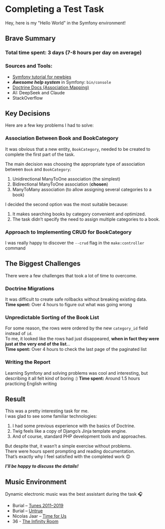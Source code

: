 # Completing a Test Task

Hey, here is my "Hello World" in the Symfony environment!

## Brave Summary

### Total time spent: 3 days (7-8 hours per day on average)

### Sources and Tools:

* [Symfony tutorial for newbies](https://www.youtube.com/watch?v=i_jgWZItCGI&t)
* **_Awesome help system_** in Symfony: `bin/console`
* [Doctrine Docs (Association Mapping)](https://www.doctrine-project.org/projects/doctrine-orm/en/3.3/reference/association-mapping.html)
* AI: DeepSeek and Claude
* StackOverflow

## Key Decisions

Here are a few key problems I had to solve:

### Association Between Book and BookCategory

It was obvious that a new entity, `BookCategory`, needed to be created to complete the first part of the task.

The main decision was choosing the appropriate type of association between `Book` and `BookCategory`:

1. Unidirectional ManyToOne association (the simplest)
2. Bidirectional ManyToOne association (**chosen**)
3. ManyToMany association (to allow assigning several categories to a book)

I decided the second option was the most suitable because:

1. It makes searching books by category convenient and optimized.
2. The task didn’t specify the need to assign multiple categories to a book.

### Approach to Implementing CRUD for BookCategory

I was really happy to discover the `--crud` flag in the `make:controller` command


## The Biggest Challenges

There were a few challenges that took a lot of time to overcome.

### Doctrine Migrations

It was difficult to create safe rollbacks without breaking existing data.  
**Time spent:** Over 4 hours to figure out what was going wrong

### Unpredictable Sorting of the Book List

For some reason, the rows were ordered by the new `category_id` field instead of `id`.  
To me, it looked like the rows had just disappeared, **when in fact they were just at the very end of the list**...  
**Time spent:** Over 4 hours to check the last page of the paginated list

### Writing the Report

Learning Symfony and solving problems was cool and interesting, but describing it all felt kind of boring :)
**Time spent:** Around 1.5 hours practicing English writing

## Result

This was a pretty interesting task for me.  
I was glad to see some familiar technologies:

1. I had some previous experience with the basics of Doctrine.
2. Twig feels like a copy of Django’s Jinja template engine.
3. And of course, standard PHP development tools and approaches.

But despite that, it wasn’t a simple exercise without problems.  
There were hours spent prompting and reading documentation.  
That’s exactly why I feel satisfied with the completed work 😊

**_I’ll be happy to discuss the details!_**

## Music Environment

Dynamic electronic music was the best assistant during the task 🎧

* Burial – [Tunes 2011–2019](https://open.spotify.com/album/1o3bcXSMkishGv7hiHIloh)
* Burial – [Untrue](https://open.spotify.com/album/1C30LhZB9I48LdpVCRRYvq)
* Nicolas Jaar – [Time for Us](https://open.spotify.com/artist/5a0etAzO5V26gvlbmHzT9W)
* 36 - [The Infinity Room](https://open.spotify.com/album/3cX8n1RFLSQF0C1hcWi9QH)
